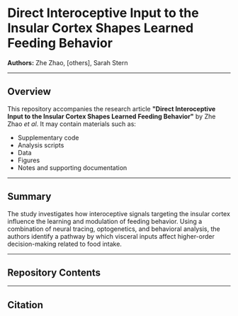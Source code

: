 # Direct Interoceptive Input to the Insular Cortex Shapes Learned Feeding Behavior

**Authors:** Zhe Zhao, [others], Sarah Stern  

---

## Overview

This repository accompanies the research article **"Direct Interoceptive Input to the Insular Cortex Shapes Learned Feeding Behavior"** by Zhe Zhao *et al*. It may contain materials such as:

- Supplementary code
- Analysis scripts
- Data
- Figures
- Notes and supporting documentation

---

## Summary

The study investigates how interoceptive signals targeting the insular cortex influence the learning and modulation of feeding behavior. Using a combination of neural tracing, optogenetics, and behavioral analysis, the authors identify a pathway by which visceral inputs affect higher-order decision-making related to food intake.

---

## Repository Contents


---

## Citation
